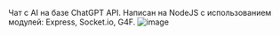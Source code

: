Чат с AI на базе ChatGPT API. Написан на NodeJS с использованием модулей:
  Express, Socket.io, G4F.
![image](https://github.com/zandrs54/huggingGPT/assets/113636829/dd5d9bec-a89b-4123-b8da-b6978c6dafaa)

